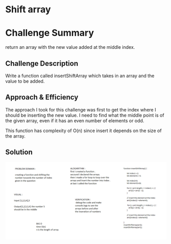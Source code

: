 # Shift array

# Challenge Summary
 return an array with the new value added at the middle index.

## Challenge Description
Write a function called insertShiftArray which takes in an array and the value to be added. 
## Approach & Efficiency
The approach I took for this challenge was first to get the index where I should be inserting the new value. I need to find what the middle point is of the given array, even if it has an even number of elements or odd.


This function has complexity of O(n) since insert it depends on the size of the array.

## Solution
![GitHub Logo](./assests/shift-array.PNG)